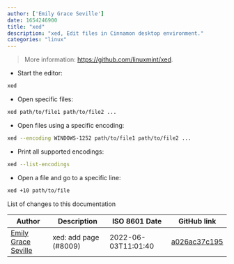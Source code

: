 ```yaml
---
author: ['Emily Grace Seville']
date: 1654246900
title: "xed"
description: "xed, Edit files in Cinnamon desktop environment."
categories: "linux"
---
```

> More information: <https://github.com/linuxmint/xed>.

- Start the editor:

```bash
xed
```

- Open specific files:

```bash
xed path/to/file1 path/to/file2 ...
```

- Open files using a specific encoding:

```bash
xed --encoding WINDOWS-1252 path/to/file1 path/to/file2 ...
```

- Print all supported encodings:

```bash
xed --list-encodings
```

- Open a file and go to a specific line:

```bash
xed +10 path/to/file
```
List of changes to this documentation


Author | Description | ISO 8601 Date | GitHub link
------|-----|-----|-----
[Emily Grace Seville](mailto:emilyseville7cf@gmail.com) | xed: add page (#8009) | 2022-06-03T11:01:40 | [a026ac37c195](https://github.com/tldr-pages/tldr/commit/a026ac37c195524e39df01b365c9aeba68b5358d)


